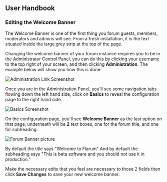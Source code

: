 ## User Handbook
### Editing the Welcome Banner

The Welcome Banner is one of the first thing you forum guests, members, moderators and admins will see. From a fresh installation, it is the text situated inside the large grey strip at the top of the page.

Changing the welcome banner of your forum instance requires you to be in the Administrator Control Panel, you can do this by clicking your username to the top right of your screen, and then clicking **Administration**. The example below will show you how this is done:

![Administration Link Screenshot](http://i.imgur.com/WZ1Zjx9.gif)

Once you are in the Administration Panel, you'll see some navigation tabs flowing down the left hand side, click on **Basics** to reveal the configuration page to the right hand side.

![Basics Screenshot](http://i.imgur.com/ZMggtZG.png)

On the configuration page, you'll see **Welcome Banner** as the last option on that page, underneath will be **2** text boxes, one for the forum title, and one for subheading.

![Forum Banner picture](http://i.imgur.com/H4CNKoN.png)

By default the title says "Welcome to Flarum"
And by default the subheading says "This is beta software and you should not use it in production."

Make the necessary edits that you feel are necessary to those 2 fields then click **Save Changes** to save your new welcome banner.
